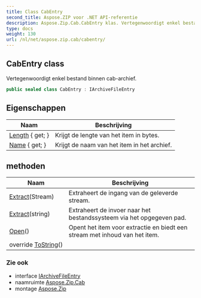 ```yaml
---
title: Class CabEntry
second_title: Aspose.ZIP voor .NET API-referentie
description: Aspose.Zip.Cab.CabEntry klas. Vertegenwoordigt enkel bestand binnen cabarchief.
type: docs
weight: 130
url: /nl/net/aspose.zip.cab/cabentry/
---
```

## CabEntry class

Vertegenwoordigt enkel bestand binnen cab-archief.

```csharp
public sealed class CabEntry : IArchiveFileEntry
```

## Eigenschappen

| Naam | Beschrijving |
| --- | --- |
| [Length](../../aspose.zip.cab/cabentry/length/) { get; } | Krijgt de lengte van het item in bytes. |
| [Name](../../aspose.zip.cab/cabentry/name/) { get; } | Krijgt de naam van het item in het archief. |

## methoden

| Naam | Beschrijving |
| --- | --- |
| [Extract](../../aspose.zip.cab/cabentry/extract/#extract_1)(Stream) | Extraheert de ingang van de geleverde stream. |
| [Extract](../../aspose.zip.cab/cabentry/extract/#extract)(string) | Extraheert de invoer naar het bestandssysteem via het opgegeven pad. |
| [Open](../../aspose.zip.cab/cabentry/open/)() | Opent het item voor extractie en biedt een stream met inhoud van het item. |
| override [ToString](../../aspose.zip.cab/cabentry/tostring/)() |  |

### Zie ook

* interface [IArchiveFileEntry](../../aspose.zip/iarchivefileentry/)
* naamruimte [Aspose.Zip.Cab](../../aspose.zip.cab/)
* montage [Aspose.Zip](../../)


